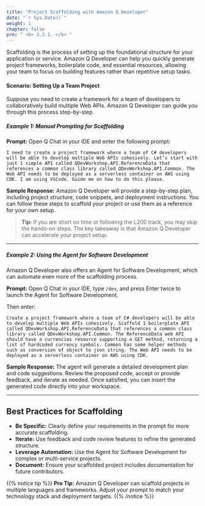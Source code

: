```yaml
---
title: "Project Scaffolding with Amazon Q Developer"
date: "`r Sys.Date()`"
weight: 1
chapter: false
pre: " <b> 3.3.1. </b> "
---
```


Scaffolding is the process of setting up the foundational structure for your application or service. Amazon Q Developer can help you quickly generate project frameworks, boilerplate code, and essential resources, allowing your team to focus on building features rather than repetitive setup tasks.

#### Scenario: Setting Up a Team Project
Suppose you need to create a framework for a team of developers to collaboratively build multiple Web APIs. Amazon Q Developer can guide you through this process step-by-step.

##### Example 1: Manual Prompting for Scaffolding

**Prompt:**
Open Q Chat in your IDE and enter the following prompt:

```text
I need to create a project framework where a team of C# developers will be able to develop multiple Web APIs cohesively. Let’s start with just 1 simple API called QDevWorkshop.API.ReferenceData that references a common class library called QDevWorkshop.API.Common. The Web API needs to be deployed as a serverless container on AWS using CDK. I am using VSCode. Guide me on how to do this please.
```

**Sample Response:**
Amazon Q Developer will provide a step-by-step plan, including project structure, code snippets, and deployment instructions. You can follow these steps to scaffold your project or use them as a reference for your own setup.

> **Tip:** If you are short on time or following the L200 track, you may skip the hands-on steps. The key takeaway is that Amazon Q Developer can accelerate your project setup.

---

##### Example 2: Using the Agent for Software Development

Amazon Q Developer also offers an Agent for Software Development, which can automate even more of the scaffolding process.

**Prompt:**
Open Q Chat in your IDE, type `/dev`, and press Enter twice to launch the Agent for Software Development.

Then enter:

```text
Create a project framework where a team of C# developers will be able to develop multiple Web APIs cohesively. Scaffold 1 boilerplate API called QDevWorkshop.API.ReferenceData that references a common class library called QDevWorkshop.API.Common. The ReferenceData web API should have a currencies resource supporting a GET method, returning a list of hardcoded currency symbols. Common has some helper methods such as conversion of object to json string. The Web API needs to be deployed as a serverless container on AWS using CDK.
```

**Sample Response:**
The agent will generate a detailed development plan and code suggestions. Review the proposed code, accept or provide feedback, and iterate as needed. Once satisfied, you can insert the generated code directly into your workspace.

---

## Best Practices for Scaffolding
- **Be Specific:** Clearly define your requirements in the prompt for more accurate scaffolding.
- **Iterate:** Use feedback and code review features to refine the generated structure.
- **Leverage Automation:** Use the Agent for Software Development for complex or multi-service projects.
- **Document:** Ensure your scaffolded project includes documentation for future contributors.

{{% notice tip %}}
**Pro Tip:** Amazon Q Developer can scaffold projects in multiple languages and frameworks. Adjust your prompt to match your technology stack and deployment targets.
{{% /notice %}}